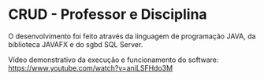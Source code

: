 # CRUD - Professor e Disciplina
O desenvolvimento foi feito através da linguagem de programação JAVA, da biblioteca JAVAFX  e do sgbd SQL Server.

Vídeo demonstrativo da execução e funcionamento do software:  
https://www.youtube.com/watch?v=aniLSFHdo3M

